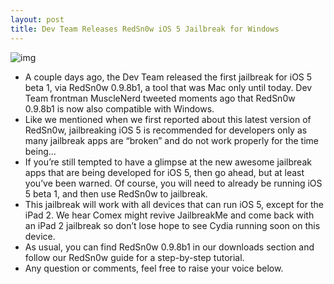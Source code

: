 ```yaml
---
layout: post
title: Dev Team Releases RedSn0w iOS 5 Jailbreak for Windows
---
```

![img](http://media.idownloadblog.com/wp-content/uploads/2011/06/iOS-5-RedSn0w-Jailbreak-Windows.jpeg)
* A couple days ago, the Dev Team released the first jailbreak for iOS 5 beta 1, via RedSn0w 0.9.8b1, a tool that was Mac only until today. Dev Team frontman MuscleNerd tweeted moments ago that RedSn0w 0.9.8b1 is now also compatible with Windows.
* Like we mentioned when we first reported about this latest version of RedSn0w, jailbreaking iOS 5 is recommended for developers only as many jailbreak apps are “broken” and do not work properly for the time being…
* If you’re still tempted to have a glimpse at the new awesome jailbreak apps that are being developed for iOS 5, then go ahead, but at least you’ve been warned. Of course, you will need to already be running iOS 5 beta 1, and then use RedSn0w to jailbreak.
* This jailbreak will work with all devices that can run iOS 5, except for the iPad 2. We hear Comex might revive JailbreakMe and come back with an iPad 2 jailbreak so don’t lose hope to see Cydia running soon on this device.
* As usual, you can find RedSn0w 0.9.8b1 in our downloads section and follow our RedSn0w guide for a step-by-step tutorial.
* Any question or comments, feel free to raise your voice below.

